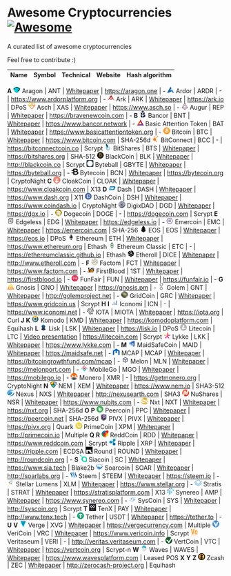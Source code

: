 # Awesome Cryptocurrencies [![Awesome](https://cdn.rawgit.com/sindresorhus/awesome/d7305f38d29fed78fa85652e3a63e154dd8e8829/media/badge.svg)](https://github.com/sindresorhus/awesome)

A curated list of awesome cryptocurrencies

Feel free to contribute :)


Name  | Symbol | Technical | Website | Hash algorithm
----- | ------ | --------- | ------- | --------------
**A**
![](images/aragon.png?raw=true) Aragon | ANT | [Whitepaper](https://github.com/aragon/whitepaper/blob/master/Aragon%20Whitepaper.pdf) | https://aragon.one | -
![](images/ardor.png?raw=true) Ardor | ARDR | - | https://www.ardorplatform.org | -
![](images/ark.png?raw=true) Ark | ARK | [Whitepaper](https://ark.io/Whitepaper-ARK.pdf) | https://ark.io | DPoS 
![](images/asch.png?raw=true) Asch | XAS | [Whitepaper](https://www.asch.so/asch-whitepaper-en.pdf) | https://www.asch.so | -
![](images/augur.png?raw=true) Augur | REP | [Whitepaper](https://bravenewcoin.com/assets/Whitepapers/Augur-A-Decentralized-Open-Source-Platform-for-Prediction-Markets.pdf) | https://bravenewcoin.com | -
**B**
![](images/bancor.png?raw=true) Bancor | BNT | [Whitepaper](https://www.bancor.network/static/Bancor_Protocol_Whitepaper_en.pdf) | https://www.bancor.network | - 
![](images/basic.png?raw=true) Basic Attention Token | BAT | [Whitepaper](https://www.basicattentiontoken.org/BasicAttentionTokenWhitePaper-4.pdf) | https://www.basicattentiontoken.org | -
![](images/bitcoin.png?raw=true) Bitcoin | BTC | [Whitepaper](https://bitcoin.org/bitcoin.pdf) | https://www.bitcoin.com | SHA-256d 
![](images/bitconnect.png?raw=true) BitConnect | BCC | - | https://bitconnectcoin.co | Scrypt
![](images/bitshares.png?raw=true) BitShares | BTS | [Whitepaper](http://docs.bitshares.eu/_downloads/bitshares-financial-platform.pdf) | https://bitshares.org | SHA-512
![](images/blackcoin.png?raw=true) BlackCoin | BLK | [Whitepaper](http://blackcoin.co/blackcoin-pos-protocol-v2-whitepaper.pdf) | http://blackcoin.co | Scrypt
![](images/byteball.png?raw=true) Byteball | GBYTE | [Whitepaper](https://byteball.org/Byteball.pdf) | https://byteball.org | -
![](images/bytecoin.png?raw=true) Bytecoin | BCN | [Whitepaper](https://bytecoin.org/cryptonote/) | https://bytecoin.org | CryptoNight
**C**
![](images/cloakcoin.png?raw=true) CloakCoin | CLOAK | [Whitepaper](https://www.cloakcoin.com/en/downloader.html?file=files/downloads/CloakCoin_ENIGMA_Whitepaper_v1.0.pdf) | https://www.cloakcoin.com | X13 
**D**
![](images/dash.png?raw=true) Dash | DASH | [Whitepaper](https://github.com/dashpay/dash/wiki/Whitepaper) | https://www.dash.org | X11
![](images/dashcoin.png?raw=true) DashCoin | DSH | [Whitepaper](https://www.coindash.io/wp-content/uploads/2017/05/CoinDashwhitepaper-v0.3-051317.pdf) | https://www.coindash.io | CryptoNight 
![](images/digixdao.png?raw=true) DigixDAO | DGD | [Whitepaper](https://dgx.io/whitepaper.pdf) | https://dgx.io | -
![](images/dogecoin.png?raw=true) Dogecoin | DOGE | - | https://dogecoin.com | Scrypt
**E**
![](images/edgeless.png?raw=true) Edgeless | EDG | [Whitepaper](https://github.com/EdgelessCasino/White_paper/blob/master/White_Paper.pdf) | https://edgeless.io | -
![](images/emercoin.png?raw=true) Emercoin | EMC | [Whitepaper](https://emercoin.com/content/EMCDPO.pdf) | https://emercoin.com | SHA-256
![](images/eos.png?raw=true) EOS | EOS | [Whitepaper](https://github.com/EOSIO/Documentation/blob/master/TechnicalWhitePaper.md) | https://eos.io | DPoS
![](images/ethereum.png?raw=true) Ethereum | ETH | [Whitepaper](/https://github.com/ethereum/wiki/wiki/White-Paper) | https://www.ethereum.org | Ethash 
![](images/ethereum-classic.png?raw=true) Ethereum Classic | ETC | - | https://ethereumclassic.github.io | Ethash 
![](images/etheroll.png?raw=true) Etheroll | DICE | [Whitepaper](http://crowdfund.etheroll.com/etheroll-whitepaper.pdf) | http://www.etheroll.com | - 
**F**
![](images/factom.png?raw=true) Factom | FCT | [Whitepaper](https://github.com/FactomProject/FactomDocs/blob/master/Factom_Whitepaper.pdf) | https://www.factom.com | -
![](images/firstblood.png?raw=true) FirstBlood | 1ST | [Whitepaper](https://github.com/Firstbloodio/white-paper/blob/master/FirstBlood_White_Paper_EN.pdf) | https://firstblood.io | - 
![](images/funfair.png?raw=true) FunFair | FUN | [Whitepaper](http://www.funfair.io/wp-content/uploads/2017/06/FunfairTechOverview.pdf) | https://funfair.io | -
**G**
![](images/gnosis.png?raw=true) Gnosis | GNO | [Whitepaper](https://gnosis.pm/resources/default/pdf/gnosis_whitepaper.pdf) | https://gnosis.pm | -
![](images/golem.png?raw=true) Golem | GNT | [Whitepaper](http://golemproject.net/doc/DraftGolemProjectWhitepaper.pdf) | http://golemproject.net | -
![](images/gridcoin.png?raw=true) GridCoin | GRC | [Whitepaper](https://www.gridcoin.us/images/gridcoin-white-paper.pdf) | https://www.gridcoin.us | Scrypt
**H**
**I**
![](images/iconomi.png?raw=true) Iconomi | ICN | - | https://www.iconomi.net | -
![](images/iota.png?raw=true) IOTA | MIOTA | [Whitepaper](https://iota.org/IOTA_Whitepaper.pdf) | https://iota.org | Curl
**J**
**K**
![](images/komodo.png?raw=true) Komodo | KMD | [Whitepaper](https://komodoplatform.com/downloads/Komodo_dPoW_Whitepaper_v1.pdf) | https://komodoplatform.com | Equihash
**L**
![](images/lisk.png?raw=true) Lisk | LSK | [Whitepaper](https://github.com/slasheks/lisk-whitepaper/blob/development/LiskWhitepaper.md) | https://lisk.io | DPoS 
![](images/litecoin.png?raw=true) Litecoin | LTC | [Video presentation](https://www.youtube.com/watch?v=U2KP8koYC3s) | https://litecoin.com | Scrypt
![](images/lykke.png?raw=true) Lykke | LKK | [Whitepaper](https://www.lykke.com/Whitepaper_LykkeExchange.pdf) | https://www.lykke.com | -
**M**
![](images/maidsafecoin.png?raw=true) MaidSafeCoin | MAID | [Whitepaper](https://github.com/maidsafe/Whitepapers/blob/master/Project-Safe.md) | https://maidsafe.net | -
![](images/mcap.png?raw=true) MCAP | MCAP | [Whitepaper](https://bitcoingrowthfund.com/static/pdf/mcap-whitepaper.pdf) | https://bitcoingrowthfund.com/mcap | -
![](images/melon.png?raw=true) Melon | MLN | [Whitepaper](https://github.com/melonproject/greenpaper) | https://melonport.com | -
![](images/mobilego.png?raw=true) MobileGo | MGO | [Whitepaper](https://mobilego.io/pdf/MobileGo-Whitepaper.pdf) | https://mobilego.io | -
![](images/monero.png?raw=true) Monero | XMR | - | https://getmonero.org | CryptoNight
**N**
![](images/nem.png?raw=true) NEM | XEM | [Whitepaper](https://www.nem.io/NEM_techRef.pdf) | https://www.nem.io | SHA3-512
![](images/nexus.png?raw=true) Nexus | NXS | [Whitepaper](http://nexusearth.com/downloads/nexus-peer-peer.pdf) | http://nexusearth.com | SHA3
![](images/nushares.png?raw=true) NuShares | NSR | [Whitepaper](https://www.nubits.com/assets/nu-whitepaper-23_sept_2014-en.pdf) | https://www.nubits.com | -
![](images/nxt.png?raw=true) Nxt | NXT | [Whitepaper](https://nxtwiki.org/wiki/Whitepaper:Nxt) | https://nxt.org | SHA-256d
**O**
**P**
![](images/peercoin.png?raw=true) Peercoin | PPC | [Whitepaper](https://peercoin.net/whitepaper) | https://peercoin.net | SHA-256d
![](images/pivx.png?raw=true) PIVX | PIVX | [Whitepaper](https://pivx.org/wp-content/uploads/2017/03/PIVX-purple-paper-Technincal-Notes.pdf) | https://pivx.org | Quark
![](images/primecoin.png?raw=true) PrimeCoin | XPM | [Whitepaper](http://primecoin.io/bin/primecoin-paper.pdf) | http://primecoin.io | Multiple
**Q**
**R**
![](images/reddcoin.png?raw=true) ReddCoin | RDD | [Whitepaper](https://www.reddcoin.com/papers/PoSV.pdf) | https://www.reddcoin.com | Scrypt 
![](images/ripple.png?raw=true) Ripple | XRP | [Whitepaper](https://ripple.com/files/ripple_consensus_whitepaper.pdf) | https://ripple.com | ECDSA
![](images/round.png?raw=true) Round | ROUND | [Whitepaper](http://roundcoin.org/storage/white_paper.pdf) | http://roundcoin.org | -
**S**
![](images/siacoin.png?raw=true) Siacoin | SC | [Whitepaper](https://www.sia.tech/whitepaper.pdf) | https://www.sia.tech | Blake2b
![](images/soarcoin.png?raw=true) Soarcoin | SOAR | [Whitepaper](https://github.com/neowenyuan27/SoarCoin/blob/master/whitepaper) | http://soarlabs.org | - 
![](images/steem.png?raw=true) Steem | STEEM | [Whitepaper](https://steem.io/SteemWhitePaper.pdf) | https://steem.io | -
![](images/stellar.png?raw=true) Stellar Lumens | XLM | [Whitepaper](https://medium.com/a-stellar-journey/on-worldwide-consensus-359e9eb3e949) | https://www.stellar.org | - 
![](images/stratis.png?raw=true) Stratis | STRAT | [Whitepaper](https://stratisplatform.com/files/Stratis_Whitepaper.pdf) | https://stratisplatform.com | X13 
![](images/synereo.png?raw=true) Synereo | AMP | [Whitepaper](https://github.com/synereo/synereo.github.io/blob/master/whitepapers/synereo.pdf) | https://www.synereo.com | -
![](images/syscoin.png?raw=true) SysCoin | SYS | [Whitepaper](http://syscoin.org/whitepaper.pdf) | http://syscoin.org | Scrypt
**T**
![](images/tenx.png?raw=true) TenX | PAY | [Whitepaper](http://www.tenx.tech/whitepaper/tenx_whitepaper.pdf) | http://www.tenx.tech | -
![](images/tether.png?raw=true) Tether | USDT | [Whitepaper](https://tether.to/wp-content/uploads/2015/04/Tether-White-Paper.pdf) | https://tether.to | -
**U**
**V**
![](images/verge.png?raw=true) Verge | XVG | [Whitepaper](https://github.com/vergecurrency/Verge-Blackpaper/blob/master/Verge-Anonymity-Centric-CryptoCurrency.pdf) | https://vergecurrency.com | Multiple
![](images/vericoin.png?raw=true) VeriCoin | VRC | [Whitepaper](https://www.vericoin.info/downloads/VeriCoinPoSTWhitePaper10May2015.pdf) | https://www.vericoin.info | Scrypt
![](images/veritaseum.png?raw=true) Veritaseum | VERI | - | http://veritas.veritaseum.com | -
![](images/vertcoin.png?raw=true) VertCoin | VTC | [Whitepaper](https://vertcoin.org/Vertcoin-DavidMuller.pdf) | https://vertcoin.org | Scrypt-n
**W**
![](images/waves.png?raw=true) Waves | WAVES | [Whitepaper](https://blog.wavesplatform.com/waves-whitepaper-164dd6ca6a23) | https://www.wavesplatform.com | Leased POS 
**X**
**Y**
**Z**
![](images/zcash.png?raw=true) Zcash | ZEC | [Whitepaper](http://zerocash-project.org/paper) | http://zerocash-project.org | Equihash

 
[comment]: <> ("Never invest in a business you can’t understand." Warren Buffett) 
